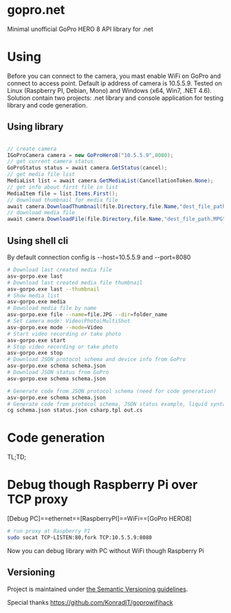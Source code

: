 # gopro.net

Minimal unofficial GoPro HERO 8 API library for .net

# Using 
Before you can connect to the camera, you mast enable WiFi on GoPro and connect to access point. Default ip address of camera is 10.5.5.9.
Tested on Linux (Raspberry PI, Debian, Mono) and Windows (x64, Win7, .NET 4.6).
Solution contain two projects: .net library and console application for testing library and code generation.

## Using library

```csharp

// create camera
IGoProCamera camera = new GoProHero8("10.5.5.9",8080);
// get current camera status
GoProStatus status = await camera.GetStatus(cancel);
// get media file list
MediaList list = await camera.GetMediaList(CancellationToken.None);
// get info about first file in list
MediaItem file = list.Items.First();
// download thumbnail for media file
await camera.DownloadThumbnail(file.Directory,file.Name,"dest_file_path.jpg",CancellationToken.None)
// download media file
await camera.DownloadFile(file.Directory,file.Name,"dest_file_path.MPG",CancellationToken.None)

```

## Using shell cli

By default connection config is --host=10.5.5.9 and --port=8080

```sh
# Download last created media file
asv-gorpo.exe last
# Download last created media file thumbnail
asv-gorpo.exe last --thumbnail
# Show media list
asv-gorpo.exe media
# Download media file by name
asv-gorpo.exe file --name=file.JPG --dir=folder_name
# Set camera mode: Video\Photo\MultiShot
asv-gorpo.exe mode --mode=Video
# Start video recording or take photo
asv-gorpo.exe start
# Stop video recording or take photo
asv-gorpo.exe stop
# Download JSON protocol schema and device info from GoPro
asv-gorpo.exe schema schema.json
# Download JSON status from GoPro
asv-gorpo.exe schema schema.json

# Generate code from JSON protocol schema (need for code generation)
asv-gorpo.exe schema schema.json
# Generate code from protocol schema, JSON status example, liquid syntax template
cg schema.json status.json csharp.tpl out.cs
```

# Code generation

TL;TD;

# Debug though Raspberry Pi over TCP proxy
[Debug PC]==ethernet==[RaspberryPI]==WiFi==[GoPro HERO8]
```sh
# run proxy at Raspberry PI 
sudo socat TCP-LISTEN:80,fork TCP:10.5.5.9:8080
```
Now you can debug library with PC without WiFi though Raspberry Pi

## Versioning

Project is maintained under [the Semantic Versioning guidelines](http://semver.org/).

Special thanks https://github.com/KonradIT/goprowifihack
